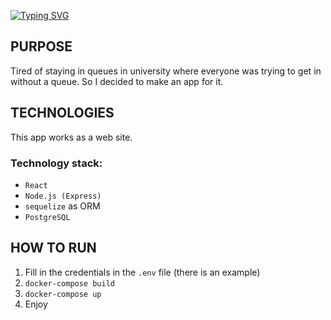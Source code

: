 [![Typing SVG](https://readme-typing-svg.herokuapp.com?font=Fira+Code&size=40&duration=4000&pause=1000&color=19F768&background=3925FF00&vCenter=true&width=435&lines=QueueAPP+README;Enjoy+%3A3)](https://git.io/typing-svg)
## PURPOSE
Tired of staying in queues in university where everyone was trying to get in without a queue. So I decided to make an app for it.
## TECHNOLOGIES
This app works as a web site.

### Technology stack: 
  - `React` 
  - `Node.js (Express)` 
  - `sequelize` as ORM 
  - `PostgreSQL`
## HOW TO RUN
1. Fill in the credentials in the `.env` file (there is an example)
2. ```docker-compose build```
3. ```docker-compose up```
4. Enjoy

